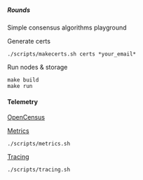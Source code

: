 ##### Rounds
Simple consensus algorithms playground

Generate certs
```
./scripts/makecerts.sh certs *your_email*
```

Run nodes & storage
```
make build
make run
```

#### Telemetry
[OpenCensus](https://opencensus.io/introduction/)

[Metrics](http://localhost:9090/)
```
./scripts/metrics.sh
```

[Tracing](http://localhost:16686)
```
./scripts/tracing.sh
```
